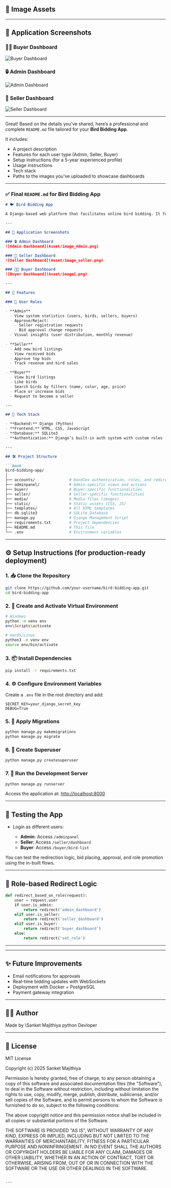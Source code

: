 ## 📂 Image Assets
---
## 📸 Application Screenshots

### 🧑‍💻 Buyer Dashboard
![Buyer Dashboard](Assets/image1.png)

### 🔒 Admin Dashboard
![Admin Dashboard](Assets/image_Admin.png)

### 🛒 Seller Dashboard
![Seller Dashboard](Assets/image_seller.png)

---


Great! Based on the details you've shared, here’s a professional and complete `README.md` file tailored for your **Bird Bidding App**.

It includes:

* A project description
* Features for each user type (Admin, Seller, Buyer)
* Setup instructions (for a 5-year experienced profile)
* Usage instructions
* Tech stack
* Paths to the images you've uploaded to showcase dashboards

---

### ✅ Final `README.md` for Bird Bidding App

````markdown
# 🐦 Bird Bidding App

A Django-based web platform that facilitates online bird bidding. It features role-based dashboards and functionalities for **Admin**, **Seller**, and **Buyer** users.

---

## 📸 Application Screenshots

### 🔒 Admin Dashboard
![Admin Dashboard](Asset/image_Admin.png)

### 🛒 Seller Dashboard
![Seller Dashboard](Asset/image_seller.png)

### 🧑‍💻 Buyer Dashboard
![Buyer Dashboard](Asset/image1.png)

---

## 🚀 Features

### 👤 User Roles

- **Admin**
  - View system statistics (users, birds, sellers, buyers)
  - Approve/Reject:
    - Seller registration requests
    - Bid approval change requests
  - Visual insights (user distribution, monthly revenue)
  
- **Seller**
  - Add new bird listings
  - View received bids
  - Approve top bids
  - Track revenue and bird sales

- **Buyer**
  - View bird listings
  - Like birds
  - Search birds by filters (name, color, age, price)
  - Place or increase bids
  - Request to become a seller

---

## 🧱 Tech Stack

- **Backend:** Django (Python)
- **Frontend:** HTML, CSS, JavaScript
- **Database:** SQLite3
- **Authentication:** Django’s built-in auth system with custom roles

---

## 🛠️ Project Structure

```bash
bird-bidding-app/
│
├── accounts/               # Handles authentication, roles, and redirects
├── adminpanel/             # Admin-specific views and actions
├── buyer/                  # Buyer-specific functionalities
├── seller/                 # Seller-specific functionalities
├── media/                  # Media files (images)
├── static/                 # Static assets (CSS, JS)
├── templates/              # All HTML templates
├── db.sqlite3              # SQLite Database
├── manage.py               # Django Management Script
├── requirements.txt        # Project dependencies
├── README.md               # This file
└── .env                    # Environment variables
````

---

## ⚙️ Setup Instructions (for production-ready deployment)

### 1. 📥 Clone the Repository

```bash
git clone https://github.com/your-username/bird-bidding-app.git
cd bird-bidding-app
```

### 2. 🧪 Create and Activate Virtual Environment

```bash
# Windows
python -m venv env
env\Scripts\activate

# macOS/Linux
python3 -m venv env
source env/bin/activate
```

### 3. 📦 Install Dependencies

```bash
pip install -r requirements.txt
```

### 4. ⚙️ Configure Environment Variables

Create a `.env` file in the root directory and add:

```env
SECRET_KEY=your_django_secret_key
DEBUG=True
```

### 5. 🔄 Apply Migrations

```bash
python manage.py makemigrations
python manage.py migrate
```

### 6. 👤 Create Superuser

```bash
python manage.py createsuperuser
```

### 7. 🚀 Run the Development Server

```bash
python manage.py runserver
```

Access the application at: [http://localhost:8000](http://localhost:8000)

---

## 🧪 Testing the App

* Login as different users:

  * **Admin**: Access `/adminpanel`
  * **Seller**: Access `/seller/dashboard`
  * **Buyer**: Access `/buyer/bird-list`

You can test the redirection logic, bid placing, approval, and role promotion using the in-built flows.

---

## 🔐 Role-based Redirect Logic

```python
def redirect_based_on_role(request):
    user = request.user
    if user.is_admin:
        return redirect('admin_dashboard')
    elif user.is_seller:
        return redirect('seller_dashboard')
    elif user.is_buyer:
        return redirect('buyer_dashboard')
    else:
        return redirect('set_role')  
```

---


---

## ✨ Future Improvements

* Email notifications for approvals
* Real-time bidding updates with WebSockets
* Deployment with Docker + PostgreSQL
* Payment gateway integration

---

## 👨‍💻 Author

Made by \Sanket Majithiya python Devloper

---

## 📃 License

MIT License

Copyright (c) 2025 Sanket Majithiya

Permission is hereby granted, free of charge, to any person obtaining a copy
of this software and associated documentation files (the "Software"), to deal
in the Software without restriction, including without limitation the rights
to use, copy, modify, merge, publish, distribute, sublicense, and/or sell
copies of the Software, and to permit persons to whom the Software is
furnished to do so, subject to the following conditions:

The above copyright notice and this permission notice shall be included in all
copies or substantial portions of the Software.

THE SOFTWARE IS PROVIDED "AS IS", WITHOUT WARRANTY OF ANY KIND, EXPRESS OR
IMPLIED, INCLUDING BUT NOT LIMITED TO THE WARRANTIES OF MERCHANTABILITY,
FITNESS FOR A PARTICULAR PURPOSE AND NONINFRINGEMENT. IN NO EVENT SHALL THE
AUTHORS OR COPYRIGHT HOLDERS BE LIABLE FOR ANY CLAIM, DAMAGES OR OTHER
LIABILITY, WHETHER IN AN ACTION OF CONTRACT, TORT OR OTHERWISE, ARISING FROM,
OUT OF OR IN CONNECTION WITH THE SOFTWARE OR THE USE OR OTHER DEALINGS IN THE
SOFTWARE.


````

---


